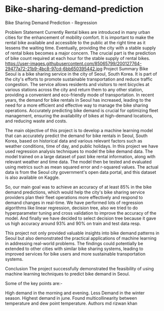 # Bike-sharing-demand-prediction
Bike Sharing Demand Prediction - Regression

Problem Statement
Currently Rental bikes are introduced in many urban cities for the enhancement of mobility comfort. It is important to make the rental bike available and accessible to the public at the right time as it lessens the waiting time. Eventually, providing the city with a stable supply of rental bikes becomes a major concern. The crucial part is the prediction of bike count required at each hour for the stable supply of rental bikes.
https://user-images.githubusercontent.com/85065799/200127764-29477a72-21b9-4bc8-97cd-6bb650395442.jpg
Project Summary
Bike Seoul is a bike sharing service in the city of Seoul, South Korea. It is part of the city's efforts to promote sustainable transportation and reduce traffic congestion. The service allows residents and visitors to rent bicycles at various stations across the city and return them to any other station, providing a convenient and eco-friendly mode of transportation. In recent years, the demand for bike rentals in Seoul has increased, leading to the need for a more efficient and effective way to manage the bike sharing operations. Accurately predicting bike demand is crucial for optimizing fleet management, ensuring the availability of bikes at high-demand locations, and reducing waste and costs.

The main objective of this project is to develop a machine learning model that can accurately predict the demand for bike rentals in Seoul, South Korea, based on historical data and various relevant factors such as weather conditions, time of day, and public holidays. In this project we have used regression analysis techniques to model the bike demand data. The model trained on a large dataset of past bike rental information, along with relevant weather and time data. The model then be tested and evaluated using metrics such as mean squared error and r-squared values. The actual data is from the Seoul city government's open data portal, and this dataset is also available on Kaggle.

So, our main goal was to achieve an accuracy of at least 85% in the bike demand predictions, which would help the city's bike sharing service providers plan their fleet operations more effectively and respond to demand changes in real-time. We have performed lots of regression algorithms like linear regression, decision tree,  also we tried to do hyperparameter tuning and cross validation to improve the accuracy of the model. And finally we have decided to select decision tree because it gave us high accuracy around 93% and 90% on train and test data resp.

This project not only provided valuable insights into bike demand patterns in Seoul but also demonstrated the practical applications of machine learning in addressing real-world problems. The findings could potentially be extended to other cities with similar bike sharing systems, leading to improved services for bike users and more sustainable transportation systems.

Conclusion
The project successfully demonstrated the feasibility of using machine learning techniques to predict bike demand in Seoul.

Some of the key points are:-

High demand in the morning and evening.
Less Demand in the winter season.
Highest demand in june.
Found multicollinearity between temperature and dew point temperature.
Authors
md rizwan khan
